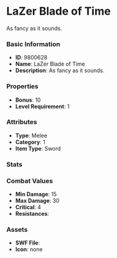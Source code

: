 # LaZer Blade of Time

As fancy as it sounds.

### Basic Information

- **ID**: 9800628
- **Name**: LaZer Blade of Time
- **Description**: As fancy as it sounds.

### Properties

- **Bonus**: 10
- **Level Requirement**: 1

### Attributes

- **Type**: Melee     
- **Category**: 1
- **Item Type**: Sword

### Stats


### Combat Values

- **Min Damage**: 15
- **Max Damage**: 30
- **Critical**: 4
- **Resistances**: 

### Assets

- **SWF File**: 
- **Icon**: none

